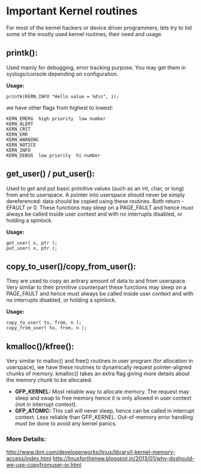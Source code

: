 Important Kernel routines
=========================
For most of the kernel hackers or device driver programmers, lets try to list some of the mostly used kernel routines, 
their need and usage.

## printk():
Used mainly for debugging, error tracking purpose. You may get them in syslogs/console depending on configuration.

**Usage:**

    printk(KERN_INFO "Hello value = %d\n", i);

we have other flags from highest to lowest:

    KERN_EMERG  high priority  low number
    KERN_ALERT
    KERN_CRIT
    KERN_ERR
    KERN_WARNING
    KERN_NOTICE
    KERN_INFO
    KERN_DEBUG  low priority  hi number


## get_user() / put_user():

Used to get and put basic primitive values (such as an int, char, or long) from and to userspace. A pointer into userspace should never be simply dereferenced: data should be copied using these routines. Both return -EFAULT or 0.
These functions may sleep on a PAGE_FAULT and hence must always be called inside user context and with no interrupts disabled, or holding a spinlock.

**Usage:**

    get_user( x, ptr );
    put_user( x, ptr );


## copy_to_user()/copy_from_user():

They are used to copy an aritrary amount of data to and from userspace. Very similar to their primitive counterpart these functions may sleep on a PAGE_FAULT and hence must always be called inside user context and with no interrupts disabled, or holding a spinlock.

**Usage:**

    copy_to_user( to, from, n );
    copy_from_user( to, from, n );


## kmalloc()/kfree():

Very similar to malloc() and free() routines in user program (for allocation in userspace), we have these routines to dynamically request pointer-aligned chunks of memory. kmalloc() takes an extra flag giving more details about the memory chunk to be allocated.

- **GFP_KERNEL:** Most reliable way to allocate memory. The request may sleep and swap to free memory hence it is only allowed in user context (not in interrupt context).
- **GFP_ATOMIC:** This call will never sleep, hence can be called in interrupt context. Less reliable than GFP_KERNEL. Out-of-memory error handling must be done to avoid any kernel panics.


### More Details:

http://www.ibm.com/developerworks/linux/library/l-kernel-memory-access/index.html
http://linuxforthenew.blogspot.in/2013/01/why-doshould-we-use-copyfromuser-or.html

